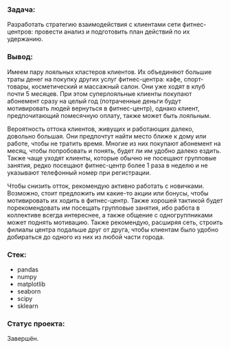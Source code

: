 ﻿### Задача:
Разработать стратегию взаимодействия с клиентами сети фитнес-центров: провести анализ и подготовить план действий по их удержанию.

### Вывод:
Имеем пару лояльных кластеров клиентов. Их объединяют большие траты денег на покупку других услуг фитнес-центра: кафе, спорт-товары, косметический и массажный салон. Они уже ходят в клуб почти 5 месяцев. При этом суперлояльные клиенты покупают абонемент сразу на целый год (потраченные деньги будут мотивировать людей вернуться в фитнес-центр), однако клиент, предпочитающий помесячную оплату, также может быть лояльным.

Вероятность оттока клиентов, живущих и работающих далеко, довольно большая. Они предпочтут найти место ближе к дому или работе, чтобы не тратить время. Многие из них покупают абонемент на месяц, чтобы попробовать и понять, будет ли им удобно далеко ездить. Также чаще уходят клиенты, которые обычно не посещают групповые занятия, редко посещают фитнес-центр более 1 раза в неделю и не указывают телефонный номер при регистрации.

Чтобы снизить отток, рекомендую активно работать с новичками. Возможно, стоит предложить им какие-то акции или бонусы, чтобы мотивировать их ходить в фитнес-центр. Также хорошей тактикой будет порекомендовать им посещать групповые занятия, ибо работа в коллективе всегда интереснее, а также общение с одногруппниками может поднять мотивацию. Также рекомендую, расширяя сеть, строить филиалы центра подальше друг от друга, чтобы клиентам было удобно добираться до одного из них из любой части города.

### Стек:
- pandas
- numpy
- matplotlib
- seaborn
- scipy
- sklearn

### Статус проекта:
Завершён.
